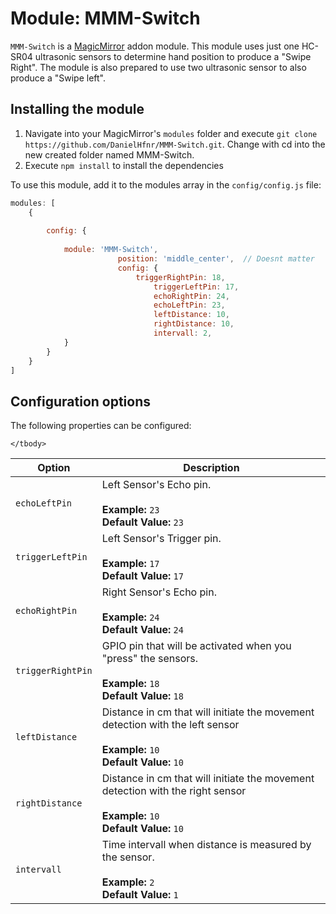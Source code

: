 # Module: MMM-Switch


`MMM-Switch` is a <a href="https://github.com/MichMich/MagicMirror">MagicMirror</a> addon module.
This module uses just one HC-SR04 ultrasonic sensors to determine hand position to produce a "Swipe Right".
The module is also prepared to use two ultrasonic sensor to also produce a "Swipe left".

## Installing the module
1. Navigate into your MagicMirror's `modules` folder and execute `git clone https://github.com/DanielHfnr/MMM-Switch.git`.  Change with cd into the new created folder named MMM-Switch.
2. Execute `npm install` to install the dependencies


To use this module, add it to the modules array in the `config/config.js` file:
````javascript
modules: [
	{
						
		config: {
			
			module: 'MMM-Switch',
                        position: 'middle_center',	// Doesnt matter 
                        config: {
                        	triggerRightPin: 18,
                                triggerLeftPin: 17,
                                echoRightPin: 24,
                                echoLeftPin: 23,
                                leftDistance: 10,
                                rightDistance: 10,
                                intervall: 2,
			}	
		}
	}
]
````

## Configuration options

The following properties can be configured:


<table width="100%">
	<!-- why, markdown... -->
	<thead>
		<tr>
			<th>Option</th>
			<th width="100%">Description</th>
		</tr>
	<thead>
	<tbody>
		<tr>
			<td><code>echoLeftPin</code></td>
			<td>Left Sensor's Echo pin.<br>
				<br><b>Example:</b> <code>23</code>
				<br><b>Default Value:</b> <code>23</code>
			</td>
		</tr>
		<tr>
			<td><code>triggerLeftPin</code></td>
			<td>Left Sensor's Trigger pin.<br>
				<br><b>Example:</b> <code>17</code>
				<br><b>Default Value:</b> <code>17</code>
			</td>
		</tr>
		<tr>
			<td><code>echoRightPin</code></td>
			<td>Right Sensor's Echo pin.<br>
				<br><b>Example:</b> <code>24</code>
				<br><b>Default Value:</b> <code>24</code>
			</td>
		</tr>
		<tr>
			<td><code>triggerRightPin</code></td>
			<td>GPIO pin that will be activated when you "press" the sensors.<br>
				<br><b>Example:</b> <code>18</code>
				<br><b>Default Value:</b> <code>18</code>
			</td>
		</tr>
		<tr>
			<td><code>leftDistance</code></td>
			<td>Distance in cm that will initiate the movement detection with the left sensor<br>
				<br><b>Example:</b> <code>10</code>
				<br><b>Default Value:</b> <code>10</code>
			</td>
		</tr>
		<tr>
			<td><code>rightDistance</code></td>
			<td>Distance in cm that will initiate the movement detection with the right sensor<br>
				<br><b>Example:</b> <code>10</code>
				<br><b>Default Value:</b> <code>10</code>
			</td>
		</tr>
		<tr>
                        <td><code>intervall</code></td>
                        <td>Time intervall when distance is measured by the sensor.<br>
                                <br><b>Example:</b> <code>2</code>
                                <br><b>Default Value:</b> <code>1</code>
                        </td>
                </tr>

	</tbody>
</table>
